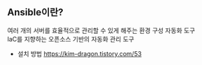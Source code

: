 ## Ansible이란?
여러 개의 서버를 효율적으로 관리할 수 있게 해주는 환경 구성 자동화 도구   
IaC를 지향하는 오픈소스 기반의 자동화 관리 도구
  
- 설치 방법
https://kim-dragon.tistory.com/53
